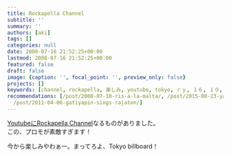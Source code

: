 ```yaml
---
title: Rockapella Channel
subtitle: ''
summary: ''
authors: [aki]
tags: []
categories: null
date: 2008-07-16 21:52:25+00:00
lastmod: 2008-07-16 21:52:25+00:00
featured: false
draft: false
image: {caption: '', focal_point: '', preview_only: false}
projects: []
keywords: [channel, rockapella, 楽しみ, youtube, tokyo, ｒｙ, １６, １０, 黒板, 鳥肌]
recommendations: [/post/2008-07-10-ris-a-la-malta/, /post/2015-08-23-yapc-asia-tokyo-2015can-jia-sitekita-number-yapcasia/,
  /post/2011-04-06-gatiyapin-sings-rajaton/]
---
```

[YoutubeにRockapella Channel](http://jp.youtube.com/user/RockapellaDotCom)なるものがありました。  
この、プロモが素敵すぎます！  
  
今から楽しみやわぁー。まってろよ、Tokyo billboard！


